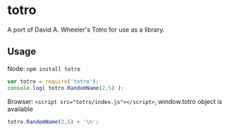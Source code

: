 # totro
A port of David A. Wheeler's Totro for use as a library.

## Usage

Node: `npm install totro`
```javascript
var totro = require('totro');
console.log( totro.RandomName(2,5) );
```

Browser: `<script src="totro/index.js"></script>`, window.totro object is available
```javascript
totro.RandomName(2,5) + '\n';
```


